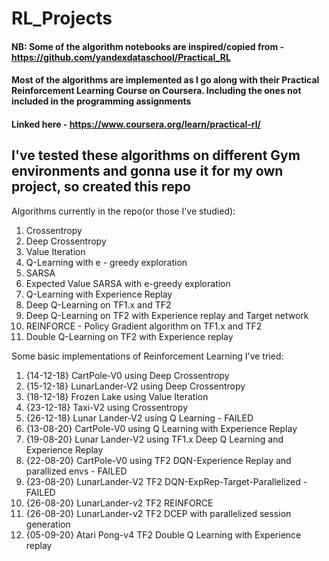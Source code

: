 # RL_Projects

#### NB: Some of the algorithm notebooks are inspired/copied from - https://github.com/yandexdataschool/Practical_RL
#### Most of the algorithms are implemented as I go along with their Practical Reinforcement Learning Course on Coursera. Including the ones not included in the programming assignments
#### Linked here - https://www.coursera.org/learn/practical-rl/

## I've tested these algorithms on different Gym environments and gonna use it for my own project, so created this repo

Algorithms currently in the repo(or those I've studied):
1. Crossentropy
2. Deep Crossentropy
3. Value Iteration
4. Q-Learning with e - greedy exploration
5. SARSA
6. Expected Value SARSA with e-greedy exploration
7. Q-Learning with Experience Replay
8. Deep Q-Learning on TF1.x and TF2
9. Deep Q-Learning on TF2 with Experience replay and Target network
10. REINFORCE - Policy Gradient algorithm on TF1.x and TF2
11. Double Q-Learning on TF2 with Experience replay

Some basic implementations of Reinforcement Learning I've tried:
1. {14-12-18} CartPole-V0 using Deep Crossentropy
2. {15-12-18} LunarLander-V2 using Deep Crossentropy
3. {18-12-18} Frozen Lake using Value Iteration
4. {23-12-18} Taxi-V2 using Crossentropy
5. {26-12-18} Lunar Lander-V2 using Q Learning - FAILED
6. {13-08-20} CartPole-V0 using Q Learning with Experience Replay
7. {19-08-20} Lunar Lander-V2 using TF1.x Deep Q Learning and Experience Replay
8. {22-08-20} CartPole-V0 using TF2 DQN-Experience Replay and parallized envs - FAILED 
9. {23-08-20} LunarLander-V2 TF2 DQN-ExpRep-Target-Parallelized - FAILED
10. {26-08-20} LunarLander-v2 TF2 REINFORCE
11. {26-08-20} LunarLander-v2 TF2 DCEP with parallelized session generation
12. {05-09-20} Atari Pong-v4 TF2 Double Q Learning with Experience replay
